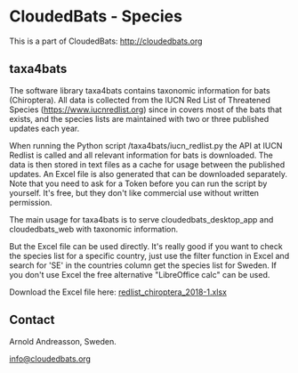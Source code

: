 # CloudedBats - Species

This is a part of CloudedBats: http://cloudedbats.org

## taxa4bats

The software library taxa4bats contains taxonomic information for bats (Chiroptera). All data is collected from the IUCN Red List of Threatened Species (https://www.iucnredlist.org) since in covers most of the bats that exists, and the species lists are maintained with two or three published updates each year.

When running the Python script /taxa4bats/iucn_redlist.py the API at IUCN Redlist is called and all relevant information for bats is downloaded. The data is then stored in text files as a cache for usage between the published updates. An Excel file is also generated that can be downloaded separately. Note that you need to ask for a Token before you can run the script by yourself. It's free, but they don't like commercial use without written permission.

The main usage for taxa4bats is to serve cloudedbats_desktop_app and cloudedbats_web with taxonomic information. 

But the Excel file can be used directly. It's really good if you want to check the species list for a specific country, just use the filter function in Excel and search for 'SE' in the countries column get the species list for Sweden. If you don't use Excel the free alternative "LibreOffice calc" can be used.

Download the Excel file here: [redlist_chiroptera_2018-1.xlsx](/taxa4bats/redlist_chiroptera_2018-1.xlsx) 

## Contact

Arnold Andreasson, Sweden.

info@cloudedbats.org
